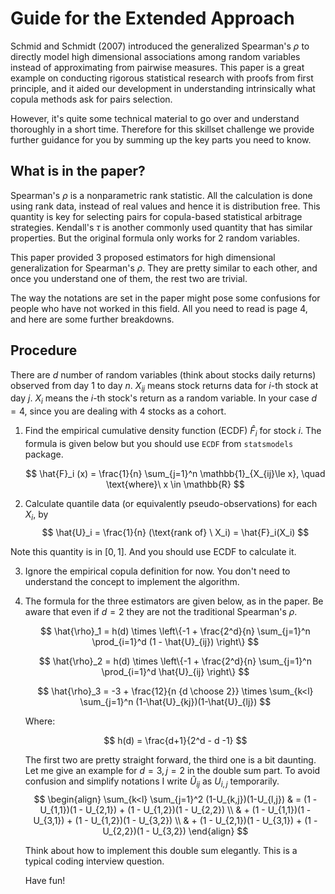 # Guide for the Extended Approach

Schmid and Schmidt (2007) introduced the generalized Spearman's $\rho$ to directly model high dimensional associations among random variables instead of approximating from pairwise measures. This paper is a great example on conducting rigorous statistical research with proofs from first principle, and it aided our development in understanding intrinsically what copula methods ask for pairs selection.

However, it's quite some technical material to go over and understand thoroughly in a short time. Therefore for this skillset challenge we provide further guidance for you by summing up the key parts you need to know.

## What is in the paper?

Spearman's $\rho$ is a nonparametric rank statistic. All the calculation is done using rank data, instead of real values and hence it is distribution free. This quantity is key for selecting pairs for copula-based statistical arbitrage strategies. Kendall's $\tau$ is another commonly used quantity that has similar properties. But the original formula only works for 2 random variables.

This paper provided 3 proposed estimators for high dimensional generalization for Spearman's $\rho$. They are pretty similar to each other, and once you understand one of them, the rest two are trivial.

The way the notations are set in the paper might pose some confusions for people who have not worked in this field. All you need to read is page 4, and here are some further breakdowns.

## Procedure

There are $d$ number of random variables (think about stocks daily returns) observed from day $1$ to day $n$. $X_{i j}$ means stock returns data for $i$-th stock at day $j$. $X_i$ means the $i$-th stock's return as a random variable. In your case $d=4$, since you are dealing with 4 stocks as a cohort.

1. Find the empirical cumulative density function (ECDF) $\hat{F}_i$ for stock $i$. The formula is given below but you should use `ECDF` from `statsmodels` package.

    $$
    \hat{F}_i (x) = \frac{1}{n} \sum_{j=1}^n \mathbb{1}_{X_{ij}\le x},
        \quad \text{where}\ x \in \mathbb{R}
	$$
2. Calculate quantile data (or equivalently pseudo-observations) for each $X_{i}$, by
$$
\hat{U}_i = \frac{1}{n} (\text{rank of} \ X_i) = \hat{F}_i(X_i)
$$

Note this quantity is in $[0, 1]$. And you should use ECDF to calculate it.

3. Ignore the empirical copula definition for now. You don't need to understand the concept to implement the algorithm.

4. The formula for the three estimators are given below, as in the paper.  Be aware that even if $d=2$ they are not the traditional Spearman's $\rho$. 

   $$
   \hat{\rho}_1 = h(d) \times 
   \left\{-1 + \frac{2^d}{n} \sum_{j=1}^n \prod_{i=1}^d (1 - \hat{U}_{ij}) \right\}
   $$

   $$
   \hat{\rho}_2 = h(d) \times 
   \left\{-1 + \frac{2^d}{n} \sum_{j=1}^n \prod_{i=1}^d \hat{U}_{ij} \right\}
   $$
   
   $$
   \hat{\rho}_3 = -3 + \frac{12}{n {d \choose 2}} \times 
   \sum_{k<l} \sum_{j=1}^n (1-\hat{U}_{kj})(1-\hat{U}_{lj})
   $$
   
   Where:
   
   $$
   h(d) = \frac{d+1}{2^d - d -1}
   $$
   
   The first two are pretty straight forward, the third one is a bit daunting. Let me give an example for $d=3, j=2$ in the double sum part. To avoid confusion and simplify notations I write $\hat{U}_{ij}$ as $U_{i,j}$ temporarily.
   $$
   \begin{align}
   \sum_{k<l} \sum_{j=1}^2 (1-U_{k,j})(1-U_{l,j})
   & = (1 - U_{1,1})(1 - U_{2,1}) + (1 - U_{1,2})(1 - U_{2,2}) \\
   & + (1 - U_{1,1})(1 - U_{3,1}) + (1 - U_{1,2})(1 - U_{3,2}) \\
   & + (1 - U_{2,1})(1 - U_{3,1}) + (1 - U_{2,2})(1 - U_{3,2})
   \end{align}
$$
	
	Think about how to implement this double sum elegantly. This is a typical coding interview question.
	
	Have fun!
